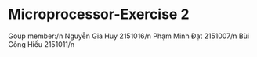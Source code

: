 # Microprocessor-Exercise 2
Goup member:/n
Nguyễn Gia Huy    2151016/n
Phạm Minh Đạt     2151007/n
Bùi Công Hiếu     2151011/n
